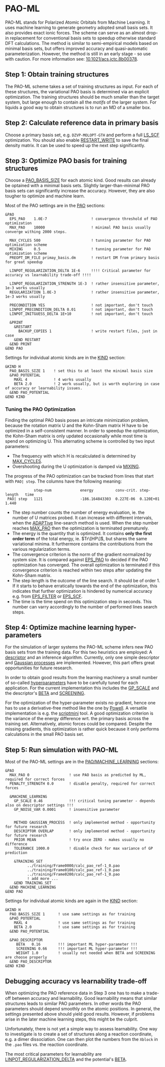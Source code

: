 # PAO-ML

PAO-ML stands for Polarized Atomic Orbitals from Machine Learning. It
uses machine learning to generate geometry adopted small basis sets. It
also provides exact ionic forces. The scheme can serve as an almost
drop-in replacement for conventional basis sets to speedup otherwise
standard DFT calculations. The method is similar to semi-empirical
models based on minimal basis sets, but offers improved accuracy and
quasi-automatic parameterization. However, the method is still in an
early stage - so use with caution. For more information see:
[10.1021/acs.jctc.8b00378](https://dx.doi.org/10.1021/acs.jctc.8b00378).

## Step 1: Obtain training structures

The PAO-ML scheme takes a set of training structures as input. For each
of these structures, the variational PAO basis is determined via an
explicit optimization. The training structures should be much smaller
than the target system, but large enough to contain all the *motifs* of
the larger system. For liquids a good way to obtain structures is to run
an MD of a smaller box.

## Step 2: Calculate reference data in primary basis

Choose a primary basis set, e.g. `DZVP-MOLOPT-GTH` and perform a full
[LS_SCF](#CP2K_INPUT.FORCE_EVAL.DFT.LS_SCF)
optimization. You should also enable
[RESTART_WRITE](#CP2K_INPUT.FORCE_EVAL.DFT.LS_SCF.RESTART_WRITE)
to save the final density matrix. It can be used to speed up the next
step significantly.

## Step 3: Optimize PAO basis for training structures

Choose a
[PAO_BASIS_SIZE](#CP2K_INPUT.FORCE_EVAL.SUBSYS.KIND.PAO_BASIS_SIZE)
for each atomic kind. Good results can already be optained with a
minimal basis sets. Slightly larger-than-minimal PAO basis sets can
significantly increase the accuracy. However, they are also tougher to
optimize and machine learn.

Most of the PAO settings are in the
[PAO](#CP2K_INPUT.FORCE_EVAL.DFT.LS_SCF.PAO)
sections:

```
&PAO
  EPS_PAO    1.0E-7                    ! convergence threshold of PAO optimization
  MAX_PAO    10000                     ! minimal PAO basis usually converge withing 2000 steps.
  
  MAX_CYCLES 500                       ! tunning parameter for PAO optimization scheme
  MIXING     0.5                       ! tunning parameter for PAO optimization scheme
  PREOPT_DM_FILE primay_basis.dm       ! restart DM from primary basis for great speedup
  
  LINPOT_REGULARIZATION_DELTA 1E-6     !!!! Critical parameter for accuracy vs learnability trade-off !!!!
  
  LINPOT_REGULARIZATION_STRENGTH 1E-3  ! rather insensitive parameter, 1e-3 works usually
  REGULARIZATION 1.0E-3                ! rather insensitive parameter, 1e-3 works usually
  
  PRECONDITION YES                     ! not important, don't touch 
  LINPOT_PRECONDITION_DELTA 0.01       ! not important, don't touch 
  LINPOT_INITGUESS_DELTA 1E+10         ! not important, don't touch

  &PRINT
    &RESTART
      BACKUP_COPIES 1                  ! write restart files, just in case
    &END RESTART
  &END PRINT
&END PAO
```

Settings for individual atomic kinds are in the
[KIND](#CP2K_INPUT.FORCE_EVAL.SUBSYS.KIND)
section:

```
&KIND H
  PAO_BASIS_SIZE 1    ! set this to at least the minimal basis size
  &PAO_POTENTIAL
    MAXL 4            ! 4 works usually
    BETA 2.0          ! 2 work usually, but is worth exploring in case of accuracy or learnability issues.
  &END PAO_POTENTIAL
&END KIND
```

### Tuning the PAO Optimization

Finding the optimal PAO basis poses an intricate minimization problem,
because the rotation matrix U and the Kohn-Sham matrix H have to be
optimized in a self-consistent manner. In order to speedup the
optimization, the Kohn-Sham matrix is only updated occasionally while
most time is spend on optimizing U. This alternating scheme is
controlled by two input parameters:

- The frequency with which H is recalculated is determined by
  [MAX_CYCLES](#CP2K_INPUT.FORCE_EVAL.DFT.LS_SCF.PAO.MAX_CYCLES).
- Overshooting during the U optimization is damped via
  [MIXING](#CP2K_INPUT.FORCE_EVAL.DFT.LS_SCF.PAO.MIXING).

The progress of the PAO optimization can be tracked from lines that
start with `PAO| step`. The columns have the following meaning:

```
             step-num             energy          conv-crit. step-length   time
 PAO| step   1121                 -186.164843303  0.227E-06  0.120E+01     1.440
```

- The step number counts the number of energy evaluation, ie. the
  number of U matrices probed. It can increase with different
  intervals, when the
  [ADAPTive](#CP2K_INPUT.FORCE_EVAL.DFT.LS_SCF.PAO.LINE_SEARCH.METHOD)
  line-search method is used. When the step number reaches
  [MAX_PAO](#CP2K_INPUT.FORCE_EVAL.DFT.LS_SCF.PAO.MAX_PAO)
  then the optimization is terminated prematurely.
- The energy is the quantity that is optimized. It contains **only the
  first order term** of the total energy, ie. $Tr\[HP\]$, but shares
  the same variational minima. It furthermore contains the
  contributions from the various regularization terms.
- The convergence criterion is the norm of the gradient normalized by
  system size. It is compared against
  [EPS_PAO](#CP2K_INPUT.FORCE_EVAL.DFT.LS_SCF.PAO.EPS_PAO)
  to decided if the PAO optimization has converged. The overall
  optimization is terminated if this convergence criterion is reached
  within two steps after updating the Kohn-Sham matrix.
- The step length is the outcome of the line search. It should be of
  order 1. If it starts to behave erratically towards the end of the
  optimization, this indicates that further optimization is hindered
  by numerical accuracy e.g. from
  [EPS_FILTER](#CP2K_INPUT.FORCE_EVAL.DFT.LS_SCF.EPS_FILTER)
  or
  [EPS_SCF](#CP2K_INPUT.FORCE_EVAL.DFT.LS_SCF.EPS_SCF).
- The time is the time spend on this optimization step in seconds.
  This number can varry accordingly to the number of performed lines
  search steps.

## Step 4: Optimize machine learning hyper-parameters

For the simulation of larger systems the PAO-ML scheme infers new PAO
basis sets from the training data. For this two heuristics are employed:
A [descriptor](<https://en.wikipedia.org/wiki/Feature_(machine_learning)>)
and an inference algorithm. Currently, only one simple descriptor and
[Gaussian processes](https://en.wikipedia.org/wiki/Gaussian_process) are
implemented. However, this part offers great opportunities for future
research.

In order to obtain good results from the learning machinery a small
number of so-called
[hyperparameters](https://en.wikipedia.org/wiki/Hyperparameter) have to
be carefully tuned for each application. For the current implementation
this includes the
[GP_SCALE](#CP2K_INPUT.FORCE_EVAL.DFT.LS_SCF.PAO.MACHINE_LEARNING.GP_SCALE)
and the descriptor's
[BETA](#CP2K_INPUT.FORCE_EVAL.SUBSYS.KIND.PAO_DESCRIPTOR.BETA)
and
[SCREENING](#CP2K_INPUT.FORCE_EVAL.SUBSYS.KIND.PAO_DESCRIPTOR.SCREENING).

For the optimization of the hyper-parameter exists no gradient, hence
one has to use a derivative-free method like the one by
[Powell](https://en.wikipedia.org/wiki/Powell%27s_method). A versatile
implementation is e.g. the
[scriptmini](https://github.com/cp2k/cp2k/tree/master/tools/scriptmini)
tool. A good optimization criterion is the variance of the energy
difference wrt. the primary basis across the training set.
Alternatively, atomic forces could be compared. Despite the missing
gradients, this optimization is rather quick because it only performs
calculations in the small PAO basis set.

## Step 5: Run simulation with PAO-ML

Most of the PAO-ML settings are in the
[PAO/MACHINE_LEARNING](#CP2K_INPUT.FORCE_EVAL.DFT.LS_SCF.PAO.MACHINE_LEARNING)
sections:

```
&PAO
  MAX_PAO 0                  ! use PAO basis as predicted by ML, required for correct forces
  PENALTY_STRENGTH 0.0       ! disable penalty, required for correct forces
  
  &MACHINE_LEARNING
    GP_SCALE 0.46            !!! critical tuning parameter - depends also on descriptor settings !!!
    GP_NOISE_VAR 0.0001      ! insensitive parameter


    METHOD GAUSSIAN_PROCESS  ! only implemented method - opportunity for future research
    DESCRIPTOR OVERLAP       ! only implemented method - opportunity for future research
    PRIOR MEAN               ! try once ZERO - makes usually no difference
    TOLERANCE 1000.0         ! disable check for max variance of GP prediction
    
    &TRAINING_SET
          ../training/Frame0000/calc_pao_ref-1_0.pao
          ../training/Frame0100/calc_pao_ref-1_0.pao
          ../training/Frame0200/calc_pao_ref-1_0.pao
          ! add more ...
    &END TRAINING_SET
  &END MACHINE_LEARNING
&END PAO
```

Settings for individual atomic kinds are again in the
[KIND](#CP2K_INPUT.FORCE_EVAL.SUBSYS.KIND)
section:

```
&KIND H
  PAO_BASIS_SIZE 1      ! use same settings as for training
  &PAO_POTENTIAL
    MAXL 4              ! use same settings as for training
    BETA 2.0            ! use same settings as for training
  &END PAO_POTENTIAL
  
  &PAO_DESCRIPTOR
     BETA   0.16        !!! important ML hyper-parameter !!!
     SCREENING 0.66     !!! important ML hyper-parameter !!!
     WEIGHT 1.0         ! usually not needed when BETA and SCREENING are choose properly
  &END PAO_DESCRIPTOR
&END KIND
```

## Debugging accuracy vs learnability trade-off

When optimizing the PAO reference data in Step 3 one has to make a
trade-off between accuracy and learnability. Good learnability means
that similar structures leads to similar PAO parameters. In other words
the PAO parameters should depend smoothly on the atomic positions. In
general, the settings presented above should yield good results.
However, if problems arise in the later machine learning steps, this
might be the culprit.

Unfortunately, there is not yet a simple way to assess learnability. One
way to investigate is to create a set of structures along a reaction
coordinate, e.g. a dimer dissociation. One can then plot the numbers
from the `Xblock` in the `.pao` files vs. the reaction coordinate.

The most critical parameters for learnability are
[LINPOT_REGULARIZATION_DELTA](#CP2K_INPUT.FORCE_EVAL.DFT.LS_SCF.PAO.LINPOT_REGULARIZATION_DELTA)
and the potential's
[BETA](#CP2K_INPUT.FORCE_EVAL.SUBSYS.KIND.PAO_POTENTIAL.BETA).
